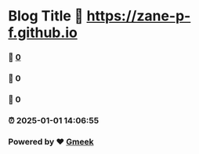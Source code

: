 # Blog Title :link: https://zane-p-f.github.io 
### :page_facing_up: [0](https://zane-p-f.github.io/tag.html) 
### :speech_balloon: 0 
### :hibiscus: 0 
### :alarm_clock: 2025-01-01 14:06:55 
### Powered by :heart: [Gmeek](https://github.com/Meekdai/Gmeek)
